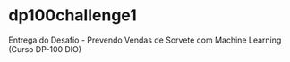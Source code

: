 # dp100challenge1
Entrega do Desafio - Prevendo Vendas de Sorvete com Machine Learning (Curso DP-100 DIO)
